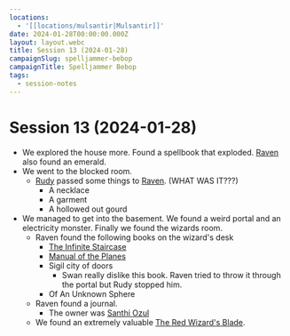```yaml
---
locations:
  - '[[locations/mulsantir|Mulsantir]]'
date: 2024-01-28T00:00:00.000Z
layout: layout.webc
title: Session 13 (2024-01-28)
campaignSlug: spelljammer-bebop
campaignTitle: Spelljammer Bebop
tags:
  - session-notes
---
```

# Session 13 (2024-01-28)

- We explored the house more. Found a spellbook that exploded. [Raven](pcs/raven.md) also found an emerald.
- We went to the blocked room.
	- [Rudy](pcs/refuge-unit-d3.md) passed some things to [Raven](pcs/raven.md). (WHAT WAS IT???)
		- A necklace
		- A garment
		- A hollowed out gourd
- We managed to get into the basement. We found a weird portal and an electricity monster. Finally we found the wizards room.
	- Raven found the following books on the wizard's desk
		- [The Infinite Staircase](other/the-infinite-staircase.md)
		- [Manual of the Planes](other/manual-of-the-planes.md)
		- Sigil city of doors
			- Swan really dislike this book. Raven tried to throw it through the portal but Rudy stopped him.
		- Of An Unknown Sphere
	- Raven found a journal.
		- The owner was [Santhi Ozul](npcs/santhi-ozul.md)
	- We found an extremely valuable [The Red Wizard's Blade](other/the-red-wizards-blade.md).
